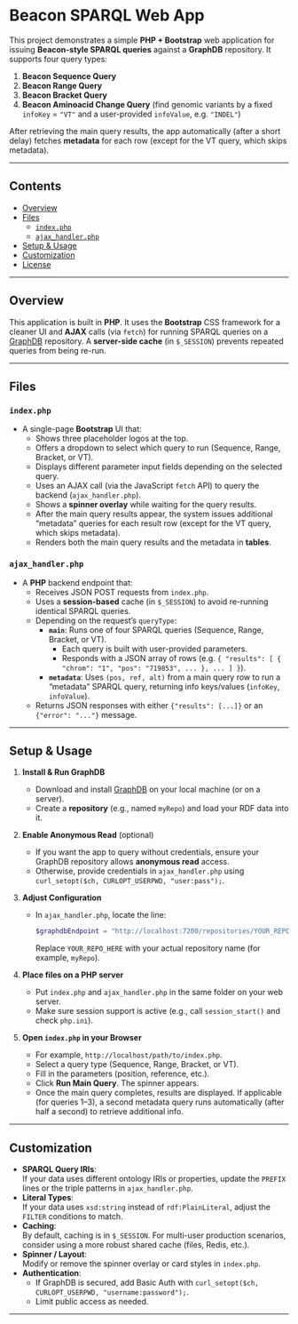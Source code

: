 # Beacon SPARQL Web App

This project demonstrates a simple **PHP + Bootstrap** web application for issuing **Beacon-style SPARQL queries** against a **GraphDB** repository. It supports four query types:

1. **Beacon Sequence Query**  
2. **Beacon Range Query**  
3. **Beacon Bracket Query**  
4. **Beacon Aminoacid Change Query** (find genomic variants by a fixed `infoKey` = `"VT"` and a user-provided `infoValue`, e.g. `"INDEL"`)

After retrieving the main query results, the app automatically (after a short delay) fetches **metadata** for each row (except for the VT query, which skips metadata).

---

## Contents

- [Overview](#overview)
- [Files](#files)
  - [`index.php`](#indexphp)
  - [`ajax_handler.php`](#ajax_handlerphp)
- [Setup & Usage](#setup--usage)
- [Customization](#customization)
- [License](#license)

---

## Overview

This application is built in **PHP**. It uses the **Bootstrap** CSS framework for a cleaner UI and **AJAX** calls (via `fetch`) for running SPARQL queries on a [GraphDB](https://www.ontotext.com/products/graphdb/) repository. A **server-side cache** (in `$_SESSION`) prevents repeated queries from being re-run.

---

## Files

### `index.php`

- A single-page **Bootstrap** UI that:
  - Shows three placeholder logos at the top.
  - Offers a dropdown to select which query to run (Sequence, Range, Bracket, or VT).
  - Displays different parameter input fields depending on the selected query.
  - Uses an AJAX call (via the JavaScript `fetch` API) to query the backend (`ajax_handler.php`).
  - Shows a **spinner overlay** while waiting for the query results.
  - After the main query results appear, the system issues additional “metadata” queries for each result row (except for the VT query, which skips metadata).
  - Renders both the main query results and the metadata in **tables**.

### `ajax_handler.php`

- A **PHP** backend endpoint that:
  - Receives JSON POST requests from `index.php`.
  - Uses a **session-based** cache (in `$_SESSION`) to avoid re-running identical SPARQL queries.
  - Depending on the request’s `queryType`:
    - **`main`**: Runs one of four SPARQL queries (Sequence, Range, Bracket, or VT).
      - Each query is built with user-provided parameters.
      - Responds with a JSON array of rows (e.g. `{ "results": [ { "chrom": "1", "pos": "719853", ... }, ... ] }`).
    - **`metadata`**: Uses `(pos, ref, alt)` from a main query row to run a “metadata” SPARQL query, returning info keys/values (`infoKey`, `infoValue`).
  - Returns JSON responses with either `{"results": [...]}` or an `{"error": "..."}` message.

---

## Setup & Usage

1. **Install & Run GraphDB**  
   - Download and install [GraphDB](https://www.ontotext.com/products/graphdb/) on your local machine (or on a server).
   - Create a **repository** (e.g., named `myRepo`) and load your RDF data into it.

2. **Enable Anonymous Read** (optional)  
   - If you want the app to query without credentials, ensure your GraphDB repository allows **anonymous read** access.
   - Otherwise, provide credentials in `ajax_handler.php` using `curl_setopt($ch, CURLOPT_USERPWD, "user:pass");`.

3. **Adjust Configuration**  
   - In `ajax_handler.php`, locate the line:  
     ```php
     $graphdbEndpoint = "http://localhost:7200/repositories/YOUR_REPO_HERE";
     ```
     Replace `YOUR_REPO_HERE` with your actual repository name (for example, `myRepo`).

4. **Place files on a PHP server**  
   - Put `index.php` and `ajax_handler.php` in the same folder on your web server.
   - Make sure session support is active (e.g., call `session_start()` and check `php.ini`).

5. **Open `index.php` in your Browser**  
   - For example, `http://localhost/path/to/index.php`.
   - Select a query type (Sequence, Range, Bracket, or VT).
   - Fill in the parameters (position, reference, etc.).
   - Click **Run Main Query**. The spinner appears.
   - Once the main query completes, results are displayed. If applicable (for queries 1–3), a second metadata query runs automatically (after half a second) to retrieve additional info.

---

## Customization

- **SPARQL Query IRIs**:  
  If your data uses different ontology IRIs or properties, update the `PREFIX` lines or the triple patterns in `ajax_handler.php`.
- **Literal Types**:  
  If your data uses `xsd:string` instead of `rdf:PlainLiteral`, adjust the `FILTER` conditions to match.
- **Caching**:  
  By default, caching is in `$_SESSION`. For multi-user production scenarios, consider using a more robust shared cache (files, Redis, etc.).
- **Spinner / Layout**:  
  Modify or remove the spinner overlay or card styles in `index.php`.
- **Authentication**:  
  - If GraphDB is secured, add Basic Auth with `curl_setopt($ch, CURLOPT_USERPWD, "username:password");`.
  - Limit public access as needed.

---